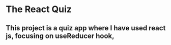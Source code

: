 # The React Quiz

## This project is a quiz app where I have used react js, focusing on useReducer hook,
